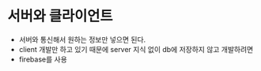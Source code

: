 # 서버와 클라이언트

- 서버와 통신해서 원하는 정보만 넣으면 된다.
- client 개발만 하고 있기 때문에 server 지식 없이 db에 저장하지 않고 개발하려면
- firebase를 사용

